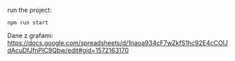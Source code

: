 run the project:

```
npm run start
```

Dane z grafami:
https://docs.google.com/spreadsheets/d/1naoa934cF7wZkfS1hc92E4cCOlJdAcuDfJfnPIC9Qbw/edit#gid=1572163170
